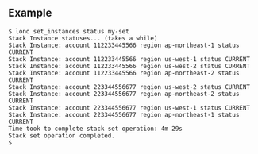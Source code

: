 ## Example

    $ lono set_instances status my-set
    Stack Instance statuses... (takes a while)
    Stack Instance: account 112233445566 region ap-northeast-1 status CURRENT
    Stack Instance: account 112233445566 region us-west-1 status CURRENT
    Stack Instance: account 112233445566 region us-west-2 status CURRENT
    Stack Instance: account 112233445566 region ap-northeast-2 status CURRENT
    Stack Instance: account 223344556677 region us-west-2 status CURRENT
    Stack Instance: account 223344556677 region ap-northeast-2 status CURRENT
    Stack Instance: account 223344556677 region us-west-1 status CURRENT
    Stack Instance: account 223344556677 region ap-northeast-1 status CURRENT
    Time took to complete stack set operation: 4m 29s
    Stack set operation completed.
    $
